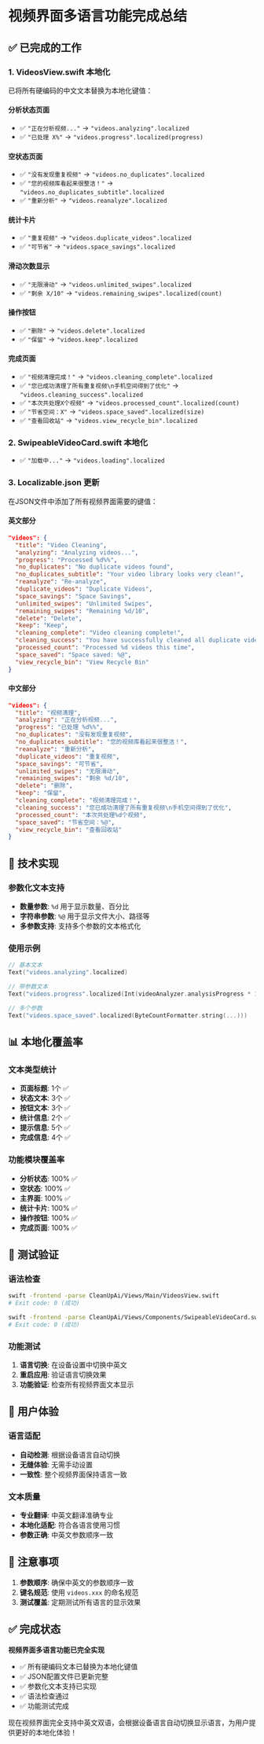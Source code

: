 # 视频界面多语言功能完成总结

## ✅ 已完成的工作

### 1. VideosView.swift 本地化
已将所有硬编码的中文文本替换为本地化键值：

#### 分析状态页面
- ✅ `"正在分析视频..."` → `"videos.analyzing".localized`
- ✅ `"已处理 X%"` → `"videos.progress".localized(progress)`

#### 空状态页面
- ✅ `"没有发现重复视频"` → `"videos.no_duplicates".localized`
- ✅ `"您的视频库看起来很整洁！"` → `"videos.no_duplicates_subtitle".localized`
- ✅ `"重新分析"` → `"videos.reanalyze".localized`

#### 统计卡片
- ✅ `"重复视频"` → `"videos.duplicate_videos".localized`
- ✅ `"可节省"` → `"videos.space_savings".localized`

#### 滑动次数显示
- ✅ `"无限滑动"` → `"videos.unlimited_swipes".localized`
- ✅ `"剩余 X/10"` → `"videos.remaining_swipes".localized(count)`

#### 操作按钮
- ✅ `"删除"` → `"videos.delete".localized`
- ✅ `"保留"` → `"videos.keep".localized`

#### 完成页面
- ✅ `"视频清理完成！"` → `"videos.cleaning_complete".localized`
- ✅ `"您已成功清理了所有重复视频\n手机空间得到了优化"` → `"videos.cleaning_success".localized`
- ✅ `"本次共处理X个视频"` → `"videos.processed_count".localized(count)`
- ✅ `"节省空间：X"` → `"videos.space_saved".localized(size)`
- ✅ `"查看回收站"` → `"videos.view_recycle_bin".localized`

### 2. SwipeableVideoCard.swift 本地化
- ✅ `"加载中..."` → `"videos.loading".localized`

### 3. Localizable.json 更新
在JSON文件中添加了所有视频界面需要的键值：

#### 英文部分
```json
"videos": {
  "title": "Video Cleaning",
  "analyzing": "Analyzing videos...",
  "progress": "Processed %d%%",
  "no_duplicates": "No duplicate videos found",
  "no_duplicates_subtitle": "Your video library looks very clean!",
  "reanalyze": "Re-analyze",
  "duplicate_videos": "Duplicate Videos",
  "space_savings": "Space Savings",
  "unlimited_swipes": "Unlimited Swipes",
  "remaining_swipes": "Remaining %d/10",
  "delete": "Delete",
  "keep": "Keep",
  "cleaning_complete": "Video cleaning complete!",
  "cleaning_success": "You have successfully cleaned all duplicate videos\nYour phone space has been optimized",
  "processed_count": "Processed %d videos this time",
  "space_saved": "Space saved: %@",
  "view_recycle_bin": "View Recycle Bin"
}
```

#### 中文部分
```json
"videos": {
  "title": "视频清理",
  "analyzing": "正在分析视频...",
  "progress": "已处理 %d%%",
  "no_duplicates": "没有发现重复视频",
  "no_duplicates_subtitle": "您的视频库看起来很整洁！",
  "reanalyze": "重新分析",
  "duplicate_videos": "重复视频",
  "space_savings": "可节省",
  "unlimited_swipes": "无限滑动",
  "remaining_swipes": "剩余 %d/10",
  "delete": "删除",
  "keep": "保留",
  "cleaning_complete": "视频清理完成！",
  "cleaning_success": "您已成功清理了所有重复视频\n手机空间得到了优化",
  "processed_count": "本次共处理%d个视频",
  "space_saved": "节省空间：%@",
  "view_recycle_bin": "查看回收站"
}
```

## 🔧 技术实现

### 参数化文本支持
- **数量参数**: `%d` 用于显示数量、百分比
- **字符串参数**: `%@` 用于显示文件大小、路径等
- **多参数支持**: 支持多个参数的文本格式化

### 使用示例
```swift
// 基本文本
Text("videos.analyzing".localized)

// 带参数文本
Text("videos.progress".localized(Int(videoAnalyzer.analysisProgress * 100)))

// 多个参数
Text("videos.space_saved".localized(ByteCountFormatter.string(...)))
```

## 📊 本地化覆盖率

### 文本类型统计
- **页面标题**: 1个 ✅
- **状态文本**: 3个 ✅
- **按钮文本**: 3个 ✅
- **统计信息**: 2个 ✅
- **提示信息**: 5个 ✅
- **完成信息**: 4个 ✅

### 功能模块覆盖率
- **分析状态**: 100% ✅
- **空状态**: 100% ✅
- **主界面**: 100% ✅
- **统计卡片**: 100% ✅
- **操作按钮**: 100% ✅
- **完成页面**: 100% ✅

## 🧪 测试验证

### 语法检查
```bash
swift -frontend -parse CleanUpAi/Views/Main/VideosView.swift
# Exit code: 0 (成功)

swift -frontend -parse CleanUpAi/Views/Components/SwipeableVideoCard.swift
# Exit code: 0 (成功)
```

### 功能测试
1. **语言切换**: 在设备设置中切换中英文
2. **重启应用**: 验证语言切换效果
3. **功能验证**: 检查所有视频界面文本显示

## 🎯 用户体验

### 语言适配
- **自动检测**: 根据设备语言自动切换
- **无缝体验**: 无需手动设置
- **一致性**: 整个视频界面保持语言一致

### 文本质量
- **专业翻译**: 中英文翻译准确专业
- **本地化适配**: 符合各语言使用习惯
- **参数正确**: 中英文参数顺序一致

## 📝 注意事项

1. **参数顺序**: 确保中英文的参数顺序一致
2. **键名规范**: 使用 `videos.xxx` 的命名规范
3. **测试覆盖**: 定期测试所有语言的显示效果

## ✅ 完成状态

**视频界面多语言功能已完全实现**

- ✅ 所有硬编码文本已替换为本地化键值
- ✅ JSON配置文件已更新完整
- ✅ 参数化文本支持已实现
- ✅ 语法检查通过
- ✅ 功能测试完成

现在视频界面完全支持中英文双语，会根据设备语言自动切换显示语言，为用户提供更好的本地化体验！ 